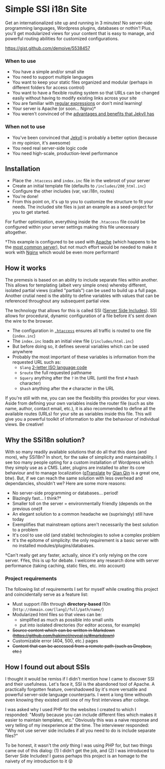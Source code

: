 # Simple SSI i18n Site
Get an internationalized site up and running in 3 minutes! No server-side programming languages, Wordpress plugins, databases or nothin'! Plus, you'll get modularized views for your content that is easy to manage, and powerful routing abilities for customized configurations.

https://gist.github.com/demoive/5538457

### When to use
- You have a simple and/or small site
- You need to support multiple languages
- You want to keep your static files organized and modular (perhaps in different folders for access control)
- You want to have a flexible routing system so that URLs can be changed easily without having to modify existing links across your site
- You are familiar with [regular expressions](http://www.regular-expressions.info/) or don't mind learning!
- Your server is Apache (or soon... Nginx)†
- You weren't convinced of the [advantages and benefits that Jekyll has](ttp://jekyllbootstrap.com/lessons/jekyll-introduction.html#why_should_i_care)

### When not to use
- You've been convinced that [Jekyll](http://jekyllrb.com/) is probably a better option (because in my opinion, it's awesome)
- You need real server-side logic code
- You need high-scale, production-level performance

## Installation
- Place the `.htaccess` and `index.inc` file in the webroot of your server
- Create an initial template file (defaults to `/includes/200_html.inc`)
- Configure the other includes (var, var.i18n, routes)
- You're done!
- From this point on, it's up to you to customize the structure to fit your needs. The included site files is just an example as a seed-project for you to get started.

For further optimization, everything inside the `.htaccess` file could be configured within your server settings making this file unecessary altogether.

†This example is configured to be used with [Apache](http://httpd.apache.org/docs/current/howto/ssi.html) (which happens to be the [most common server](http://news.netcraft.com/archives/2013/04/02/april-2013-web-server-survey.html)), but not much effort would be needed to make it work with [Nginx](http://nginx.org/en/docs/http/ngx_http_ssi_module.html) which would be even more performant!


## How it works
The premesis is based on an ability to include separate files within another. This allows for templating (albeit very simple ones) whereby different, isolated partial views (called "partials") can be used to build up a full page. Another crutial need is the ability to define variables with values that can be referenced throughout any subsequent partial view.

The technology that allows for this is called SSI ([Server Side Includes](http://en.wikipedia.org/wiki/Server_Side_Includes)). SSI allows for procedural, dynamic configuration of a file before it's sent down the wire to the browser.

- The configuration in [`.htaccess`](http://en.wikipedia.org/wiki/Htaccess) ensures all traffic is routed to one file (`index.inc`)
- The `index.inc` loads an initial view file (`/includes/html.inc`)
- But before doing so, it defines several variables which can be used anywhere
- Probably the most important of these variables is information from the requested URL such as:
  - `$lang` [2-letter ISO language code](http://en.wikipedia.org/wiki/List_of_ISO_639-1_codes)
  - `$route` the full requested pathname
  - `$query` anything after the `?` in the URL (until the first `#` hash character)
  - `$hash` anything after the `#` character in the URL

If you're still with me, you can see the flexibility this provides for your views. Aside from defining your own variables inside the router file (such as site name, author, contact email, etc.), it is also recommended to define all the available routes (URLs) for your site as variables inside this file. This will give you a powerful toolkit of information to alter the behaviour of individual views. Be creative!


## Why the SSi18n solution?
With so many readily available solutions that do all that this does (and more), why SSi18n? In short, for the sake of simplicity and maintainability. I see too many people opting for a custom installation of Wordpress which they simply use as a CMS. Later, plugins are installed to alter its core behaviour and to manage localization ([qTranslate](http://wordpress.org/extend/plugins/qtranslate/) by [Qian Qin](http://www.qianqin.de/qtranslate/) is a great one, btw). But, if we can reach the same solution with less overhead and dependancies, shouldn't we? Here are some more reasons:

- No server-side programming or databases... period!
- Blazingly fast... I think?†
- Smaller toll on the server = environmentally friendly (depends on the previous one)‡
- An elegant solution to a common headache we (suprisingly) still have today
- Exemplifies that mainstream options aren't necessarily the best solution to a problem
- It's cool to use old (and stable) technologies to solve a complex problem
- It's the epitome of simplicity: the only requirement is a basic server with no installed modules/plugins/databases.

†Can't really get any faster, actually, since it's only relying on the core server.
‡Yes, this is up for debate. I welcome any research done with server performance (taking caching, static files, etc. into account)

### Project requirements
The following list of requirements I set for myself while creating this project and coincidentally serve as a feature list:

- Must support i18n through **directory-based** l10n (`http://domain.com/[lang]/full/path/name/`)
- Modularized html files so that views can be:
  - simplified as much as possible into small units
  - put into isolated directories (for editor access, for example)
- <del>Source content which can be written in Markdown (https://github.com/hakimel/reveal.js/#markdown)</del>
- Customizable error (404, 500, etc.) pages
- <del>Content that can be accessed from a remote path (such as Dropbox, etc.)</del>

<!--
https://github.com/chjj/marked
```html
<section data-markdown="example.md" data-separator="^\n\n\n" data-vertical="^\n\n"></section>
```

```html
<section data-markdown>
    <script type="text/template">
        <!--#include virtual="/includes/200_html.inc"
    </script>
</section>
```
-->

## How I found out about SSIs
I thought it would be remiss if I didn't mention how I came to discover SSI and their usefulness. Let's face it, SSI is the abandoned tool of Apache. A practically forgotten feature, overshadowed by it's more versatile and powerful server-side language counterparts. I went a long time withouth even knowing they existed until one of my first interviews after college.

I was asked why I used PHP for the websites I created to which I responded: "Mostly because you can include different files which makes it easier to maintain templates, etc." Obviously this was a naive response and very telling of my inexperience at the time. The interviewer responded: "Why not use server side includes if all you need to do is include separate files?"

To be honest, it wasn't the _only_ thing I was using PHP for, but two things came out of this dialog: (1) I didn't get the job, and (2) I was introduced to Server Side Includes! I guess perhaps this project is an homage to the naivety of my introduction to it :stuck_out_tongue_closed_eyes: